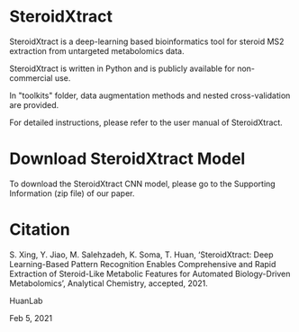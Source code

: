 # SteroidXtract

SteroidXtract is a deep-learning based bioinformatics tool for steroid MS2 extraction from untargeted metabolomics data.

SteroidXtract is written in Python and is publicly available for non-commercial use.

In "toolkits" folder, data augmentation methods and nested cross-validation are provided.

For detailed instructions, please refer to the user manual of SteroidXtract.

# Download SteroidXtract Model

To download the SteroidXtract CNN model, please go to the Supporting Information (zip file) of our paper. 

# Citation

S. Xing, Y. Jiao, M. Salehzadeh, K. Soma, T. Huan, ‘SteroidXtract: Deep Learning-Based Pattern Recognition Enables Comprehensive and Rapid Extraction of Steroid-Like Metabolic Features for Automated Biology-Driven Metabolomics’, Analytical Chemistry, accepted, 2021.


HuanLab

Feb 5, 2021
